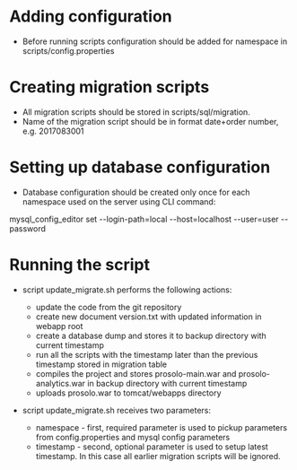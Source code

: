 # Adding configuration
* Before running scripts configuration should be added for namespace in scripts/config.properties

# Creating migration scripts
* All migration scripts should be stored in scripts/sql/migration. 
* Name of the migration script should be in format date+order number, e.g. 2017083001

# Setting up database configuration
* Database configuration should be created only once for each namespace used on the server using CLI command:

mysql_config_editor set --login-path=local --host=localhost --user=user --password

# Running the script
* script update_migrate.sh performs the following actions:

    * update the code from the git repository
    * create new document version.txt with updated information in webapp root
    * create a database dump and stores it to backup directory with current timestamp
    * run all the scripts with the timestamp later than the previous timestamp stored in migration table
    * compiles the project and stores prosolo-main.war and prosolo-analytics.war in backup directory with current timestamp
    * uploads prosolo.war to tomcat/webapps directory
    
* script update_migrate.sh receives two parameters:
    * namespace - first, required parameter is used to pickup parameters from config.properties and mysql config parameters
    * timestamp - second, optional parameter is used to setup latest timestamp. In this case all earlier migration scripts will be ignored.